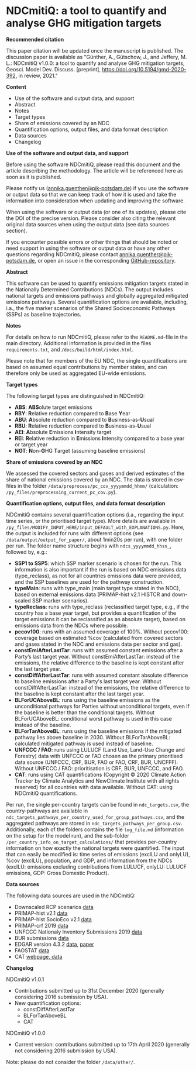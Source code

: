 # NDCmitiQ: a tool to quantify and analyse GHG mitigation targets

**Recommended citation**

This paper citation will be updated once the manuscript is published.
The discussion paper is available as "Günther, A., Gütschow, J., and Jeffery, M. L.: NDCmitiQ v1.0.0: a tool to quantify and analyse GHG mitigation targets, Geosci. Model Dev. Discuss. [preprint],  https://doi.org/10.5194/gmd-2020-392, in review, 2021."

**Content**

- Use of the software and output data, and support
- Abstract
- Notes
- Target types
- Share of emissions covered by an NDC
- Quantification options, output files, and data format description
- Data sources
- Changelog

**Use of the software and output data, and support**

Before using the software NDCmitiQ, please read this document and the article describing the methodology. The article will be referenced here as soon as it is published.

Please notify us ([annika.guenther@pik-potsdam.de](mailto:annika.guenther@pik-potsdam.de)) if you use the software or output data so that we can keep track of how it is used and take the information into consideration when updating and improving the software.

When using the software or output data (or one of its updates), please cite the DOI of the precise version. Please consider also citing the relevant original data sources when using the output data (see data sources section).

If you encounter possible errors or other things that should be noted or need support in using the software or output data or have any other questions regarding NDCmitiQ, please contact [annika.guenther@pik-potsdam.de](mailto:annika.guenther@pik-potsdam.de), or open an issue in the corresponding [GitHub-repository](https://github.com/AnnGuenther/ndc_quantifications).

**Abstract**

This software can be used to quantify emissions mitigation targets stated in the Nationally Determined Contributions (NDCs). The output includes national targets and emissions pathways and globally aggregated mitigated emissions pathways. Several quantification options are available, including, i.a., the five marker scenarios of the Shared Socioeconomic Pathways (SSPs) as baseline trajectories.

**Notes**

For details on how to run NDCmitiQ, please refer to the `README.md`-file in the main directory. Additional information is provided in the files `requirements.txt`, and `/docs/build/html/index.html`.

Please note that for members of the EU NDC, the single quantifications are based on assumed equal contributions by member states, and can therefore only be used as aggregated EU-wide emissions.

**Target types**

The following target types are distinguished in NDCmitiQ:

- **ABS**: **ABS**olute target emissions
- **RBY**: **R**elative reduction compared to **B**ase **Y**ear
- **ABU**: **A**bsolute reduction compared to **B**usiness-as-**U**sual
- **RBU**: **R**elative reduction compared to **B**usiness-as-**U**sual
- **AEI**: **A**bsolute **E**missions **I**ntensity target
- **REI**: **R**elative reduction in **E**missions **I**ntensity compared to a base year or target year
- **NGT**: **N**on-**G**HG **T**arget (assuming baseline emissions)

**Share of emissions covered by an NDC**

We assessed the covered sectors and gases and derived estimates of the share of national emissions covered by an NDC. The data is stored in csv-files in the folder `/data/preprocess/pc_cov_yyyymmdd_hhmm/` (calculation: `/py_files/preprocessing_current_pc_cov.py`).

**Quantification options, output files, and data format description**

NDCmitiQ contains several quantification options (i.a., regarding the input time series, or the prioritised target type). More details are available in `/py_files/MODIFY_INPUT_HERE/input_DEFAULT_with_EXPLANATIONS.py`. Here, the output is included for runs with different options (see `/data/output/output_for_paper/`, about 1min20s per run), with one folder per run. The folder name structure begins with `ndcs_yyyymmdd_hhss_`, followed by, e.g.:

- **SSP1 to SSP5**: which SSP marker scenario is chosen for the run. This information is also important if the run is based on NDC emissions data (type_reclass), as not for all countries emissions data were provided, and the SSP baselines are used for the pathway construction.
- **typeMain**: runs with type_main (main target type stated in the NDC), based on external emissions data (PRIMAP-hist v2.1 HISTCR and down-scaled SSP marker scenarios).
- **typeReclass**: runs with type_reclass (reclassified target type, e.g., if the country has a base year target, but provides a quantification of the target emissions it can be reclassified as an absolute target), based on emissions data from the NDCs where possible.
- **pccov100**: runs with an assumed coverage of 100%. Without pccov100: coverage based on estimated %cov (calculated from covered sectors and gases stated in the NDC and emissions data per sector and gas).
- **constEmiAfterLastTar**: runs with assumed constant emissions after a Party’s last target year. Without constEmiAfterLastTar: instead of the emissions, the relative difference to the baseline is kept constant after the last target year.
- **constDiffAfterLastTar**: runs with assumed constant absolute difference to baseline emissions after a Party's last target year. Without constDiffAfterLastTar: instead of the emissions, the relative difference to the baseline is kept constant after the last target year.
- **BLForUCAboveBL**: runs using the baseline emissions as the unconditional pathways for Parties without unconditional targets, even if the baseline is better than the conditional targets. Without BLForUCAboveBL: conditional worst pathway is used in this case instead of the baseline.
- **BLForTarAboveBL**: runs using the baseline emissions if the mitigated pathway lies above baseline in 2030. Without BLForTarAboveBL: calculated mitigated pathway is used instead of baseline.
- **UNFCCC / FAO**: runs using LULUCF (Land Use, Land-Use Change and Forestry) data with UNFCCC or FAO chosen as the primary prioritised data source (UNFCCC, CRF, BUR, FAO or FAO, CRF, BUR, UNCFFF). Without UNFCCC / FAO: prioritisation is CRF, BUR, UNFCCC, and FAO.
- **CAT**: runs using CAT quantifications (Copyright © 2020 Climate Action Tracker by Climate Analytics and NewClimate Institute with all rights reserved) for all countries with data available. Without CAT: using NDCmitiQ quantifications.

Per run, the single per-country targets can be found in `ndc_targets.csv`, the country-pathways are available in `ndc_targets_pathways_per_country_used_for_group_pathways.csv`, and the aggregated pathways are stored in `ndc_targets_pathways_per_group.csv`. Additionally, each of the folders contains the file `log_file.md` (information on the setup for the model run), and the sub-folder `/per_country_info_on_target_calculations/` that provides per-country information on how exactly the national targets were quantified. The input that can easily be modified is: time series of emissions (exclLU and onlyLU), %cov (exclLU), population, and GDP, and information from the NDCs (exclLU: emissions excluding contributions from LULUCF, onlyLU: LULUCF emissions, GDP: Gross Domestic Product).

**Data sources**

The following data sources are used in the NDCmitiQ:

- Downscaled RCP scenarios [data](https://zenodo.org/record/3638137#references)
- PRIMAP-hist v2.1 [data](https://dataservices.gfz-potsdam.de/pik/showshort.php?id=escidoc:4736895)
- PRIMAP-hist SocioEco v2.1 [data](https://dataservices.gfz-potsdam.de/pik/showshort.php?id=escidoc:4736895)
- PRIMAP-crf 2019 [data](https://doi.org/10.5281/zenodo.3775575)
- UNFCCC Nationaly Inventory Submissions 2019 [data](https://unfccc.int/process-and-meetings/transparency-and-reporting/reporting-and-review-under-the-convention/greenhouse-gas-inventories-annex-i-parties/national-inventory-submissions-2019)
- BUR submissions [data](https://unfccc.int/process/transparency-and-reporting/reporting-and-review-under-convention/biennial-update-reports-0)
- EDGAR version 4.3.2 [data](https://data.jrc.ec.europa.eu/collection/EDGAR), [paper](https://essd.copernicus.org/preprints/essd-2017-79/)
- FAOSTAT [data](http://www.fao.org/faostat/en//#data)
- CAT [webpage, data](https://climateactiontracker.org/)

**Changelog**

NDCmitiQ v1.0.1

- Contributions submitted up to 31st December 2020 (generally considering 2016 submission by USA).
- New quantification options:
  - constDiffAfterLastTar
  - BLForTarAboveBL
  - CAT

NDCmitiQ v1.0.0

- Current version: contributions submitted up to 17th April 2020 (generally not considering 2016 submission by USA).

Note: please do not consider the folder `/data/other/`.
